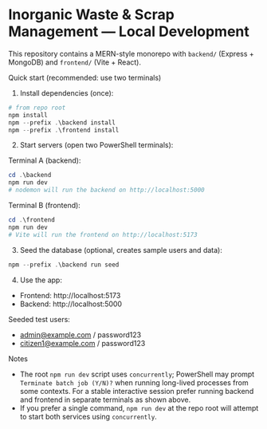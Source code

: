 ﻿# Inorganic Waste & Scrap Management — Local Development

This repository contains a MERN-style monorepo with `backend/` (Express + MongoDB) and `frontend/` (Vite + React).

Quick start (recommended: use two terminals)

1. Install dependencies (once):

```powershell
# from repo root
npm install
npm --prefix .\backend install
npm --prefix .\frontend install
```

2. Start servers (open two PowerShell terminals):

Terminal A (backend):

```powershell
cd .\backend
npm run dev
# nodemon will run the backend on http://localhost:5000
```

Terminal B (frontend):

```powershell
cd .\frontend
npm run dev
# Vite will run the frontend on http://localhost:5173
```

3. Seed the database (optional, creates sample users and data):

```powershell
npm --prefix .\backend run seed
```

4. Use the app:

- Frontend: http://localhost:5173
- Backend: http://localhost:5000

Seeded test users:

- admin@example.com / password123
- citizen1@example.com / password123

Notes

- The root `npm run dev` script uses `concurrently`; PowerShell may prompt `Terminate batch job (Y/N)?` when running long-lived processes from some contexts. For a stable interactive session prefer running backend and frontend in separate terminals as shown above.
- If you prefer a single command, `npm run dev` at the repo root will attempt to start both services using `concurrently`.

